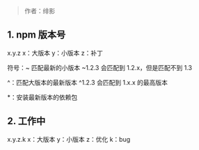 > 作者：绯影

## 1. npm 版本号

x.y.z
x：大版本
y：小版本
z：补丁

符号：~ 匹配最新的小版本
~1.2.3 会匹配到 1.2.x，但是匹配不到 1.3

^：匹配大版本的最新版本
^1.2.3 会匹配到 1.x.x 的最高版本

\*：安装最新版本的依赖包

## 2. 工作中

x.y.z.k
x：大版本
y：小版本
z：优化
k：bug
